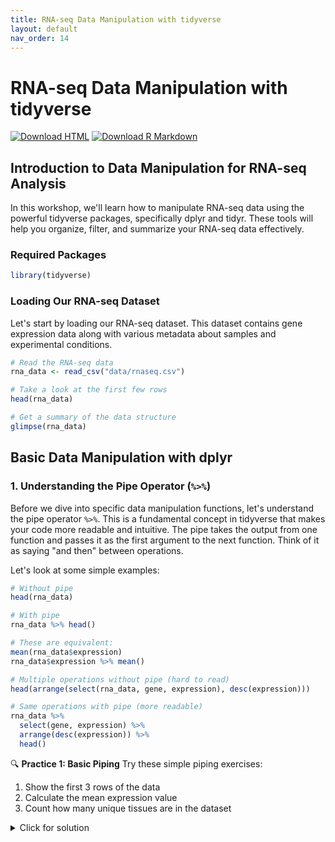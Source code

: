 ```yaml
---
title: RNA-seq Data Manipulation with tidyverse
layout: default
nav_order: 14
---
```


# RNA-seq Data Manipulation with tidyverse

[<img src="https://img.shields.io/badge/Download-HTML-blue?style=for-the-badge&logo=html5" alt="Download HTML" />](../rendered-html/rna_data_manipulation.html)
[<img src="https://img.shields.io/badge/Download-R_Markdown-green?style=for-the-badge&logo=r" alt="Download R Markdown" />](rna_data_manipulation.Rmd)

## Introduction to Data Manipulation for RNA-seq Analysis

In this workshop, we'll learn how to manipulate RNA-seq data using the powerful tidyverse packages, specifically dplyr and tidyr. These tools will help you organize, filter, and summarize your RNA-seq data effectively.

### Required Packages

```r
library(tidyverse)
```

### Loading Our RNA-seq Dataset

Let's start by loading our RNA-seq dataset. This dataset contains gene expression data along with various metadata about samples and experimental conditions.

```r
# Read the RNA-seq data
rna_data <- read_csv("data/rnaseq.csv")

# Take a look at the first few rows
head(rna_data)

# Get a summary of the data structure
glimpse(rna_data)
```

## Basic Data Manipulation with dplyr

### 1. Understanding the Pipe Operator (`%>%`)

Before we dive into specific data manipulation functions, let's understand the pipe operator `%>%`. This is a fundamental concept in tidyverse that makes your code more readable and intuitive. The pipe takes the output from one function and passes it as the first argument to the next function. Think of it as saying "and then" between operations.

Let's look at some simple examples:

```r
# Without pipe
head(rna_data)

# With pipe
rna_data %>% head()

# These are equivalent:
mean(rna_data$expression)
rna_data$expression %>% mean()

# Multiple operations without pipe (hard to read)
head(arrange(select(rna_data, gene, expression), desc(expression)))

# Same operations with pipe (more readable)
rna_data %>%
  select(gene, expression) %>%
  arrange(desc(expression)) %>%
  head()
```

🔍 **Practice 1: Basic Piping**
Try these simple piping exercises:
1. Show the first 3 rows of the data
2. Calculate the mean expression value
3. Count how many unique tissues are in the dataset

<details>
<summary>Click for solution</summary>
```r
# Exercise 1
rna_data %>% head(3)

# Exercise 2
rna_data %>%
  pull(expression) %>%
  mean()

# Exercise 3
rna_data %>%
  pull(tissue) %>%
  unique() %>%
  length()
```
</details>

### Building Complexity Gradually with Pipes

Let's practice combining operations with pipes, starting simple and getting more complex:

```r
# Start simple: just viewing data
rna_data %>% head()

# Add one operation
rna_data %>%
  select(gene, expression) %>%
  head()

# Add another operation
rna_data %>%
  select(gene, expression) %>%
  arrange(desc(expression)) %>%
  head()

# Combine three operations
rna_data %>%
  select(gene, expression) %>%
  filter(expression > 10000) %>%
  arrange(desc(expression)) %>%
  head()
```

🔍 **Practice 2: Building Pipelines**
Build a pipeline step by step:
1. Start by showing just the first 5 rows of the data
2. Then, show only the gene and tissue columns
3. Finally, sort the data by tissue name

<details>
<summary>Click for solution</summary>
```r
# Step 1
rna_data %>%
  head(5)

# Step 2
rna_data %>%
  select(gene, tissue) %>%
  head(5)

# Step 3
rna_data %>%
  select(gene, tissue) %>%
  arrange(tissue) %>%
  head(5)
```
</details>

Now that we understand how to use pipes, let's learn about specific dplyr functions for data manipulation.

### 2. Selecting Columns (select())

In RNA-seq analysis, we often want to focus on specific columns of interest. The `select()` function helps us choose which columns to keep or remove.

```r
# Basic selection examples
# Select a single column
rna_data %>%
  select(gene) %>%
  head()

# Select multiple columns
rna_data %>%
  select(gene, expression) %>%
  head()

# Select columns by position
rna_data %>%
  select(1:3) %>%  # First three columns
  head()

# Select columns that contain certain text
rna_data %>%
  select(contains("expression")) %>%
  head()

# Select columns that start with certain text
rna_data %>%
  select(starts_with("h")) %>%  # Columns starting with 'h'
  head()

# More complex selection examples
# Select key columns for expression analysis
rna_data %>%
  select(gene, sample, tissue, expression, sex, infection) %>%
  head()

# Remove columns using minus sign
rna_data %>%
  select(-chromosome_name, -phenotype_description) %>%
  head()
```

🔍 **Practice: Selecting Columns**
Try these exercises:
1. Select only the sample and tissue columns
2. Select all columns except expression
3. Select columns that end with "name"
4. Select columns between sample and tissue (inclusive)

<details>
<summary>Click for solution</summary>
```r
# Exercise 1
rna_data %>%
  select(sample, tissue) %>%
  head()

# Exercise 2
rna_data %>%
  select(-expression) %>%
  head()

# Exercise 3
rna_data %>%
  select(ends_with("name")) %>%
  head()

# Exercise 4
rna_data %>%
  select(sample:tissue) %>%
  head()
```
</details>

### Simple Data Summaries with Pipes

Before we dive into complex operations, let's practice some simple summaries:

```r
# Count number of genes per tissue
rna_data %>%
  group_by(tissue) %>%
  summarise(n_genes = n())

# Find average expression by sex
rna_data %>%
  group_by(sex) %>%
  summarise(mean_expr = mean(expression))

# Combine grouping variables
rna_data %>%
  group_by(tissue, sex) %>%
  summarise(
    n_genes = n(),
    mean_expr = mean(expression),
    .groups = 'drop'
  )
```

🔍 **Practice 3:**
Create simple summaries:
1. Count how many samples are in each infection status
2. Calculate the minimum and maximum expression for each tissue
3. Find the number of genes and mean expression for each combination of sex and infection status

<details>
<summary>Click for solution</summary>
```r
# Exercise 1
rna_data %>%
  group_by(infection) %>%
  summarise(n_samples = n_distinct(sample))

# Exercise 2
rna_data %>%
  group_by(tissue) %>%
  summarise(
    min_expr = min(expression),
    max_expr = max(expression)
  )

# Exercise 3
rna_data %>%
  group_by(sex, infection) %>%
  summarise(
    n_genes = n(),
    mean_expr = mean(expression),
    .groups = 'drop'
  )
```
</details>

Now that we understand the basics of piping and simple data manipulations, let's move on to more complex operations.

### 3. Filtering Data (filter())

Filtering is crucial in RNA-seq analysis to focus on specific conditions or expression levels.

```r
# Basic filtering examples
# Filter for a single condition
rna_data %>%
  filter(sex == "Female") %>%
  head()

# Filter for numeric values
rna_data %>%
  filter(expression > 1000) %>%
  head()

# Filter for multiple conditions using AND (&)
rna_data %>%
  filter(sex == "Female" & expression > 1000) %>%
  head()

# Filter for multiple conditions using OR (|)
rna_data %>%
  filter(tissue == "Brain" | tissue == "Heart") %>%
  head()

# Filter using %in% operator
rna_data %>%
  filter(tissue %in% c("Brain", "Heart", "Liver")) %>%
  head()

# Filter for non-missing values
rna_data %>%
  filter(!is.na(hsapiens_homolog_associated_gene_name)) %>%
  head()

# More complex filtering
# Combining multiple conditions
rna_data %>%
  filter(sex == "Female",  # Using comma is same as &
         expression > 5000,
         tissue == "Brain",
         !is.na(hsapiens_homolog_associated_gene_name)) %>%
  head()
```

🔍 **Practice: Filtering Data**
Try these exercises:
1. Filter for male samples with expression < 500
2. Filter for either Brain or Liver tissue with expression > 2000
3. Filter for samples that have human homologs and are from female mice
4. Filter for genes with expression between 1000 and 5000

<details>
<summary>Click for solution</summary>
```r
# Exercise 1
rna_data %>%
  filter(sex == "Male", expression < 500) %>%
  head()

# Exercise 2
rna_data %>%
  filter(tissue %in% c("Brain", "Liver"), expression > 2000) %>%
  head()

# Exercise 3
rna_data %>%
  filter(!is.na(hsapiens_homolog_associated_gene_name), sex == "Female") %>%
  head()

# Exercise 4
rna_data %>%
  filter(expression >= 1000, expression <= 5000) %>%
  head()
```
</details>

### 4. Creating New Columns (mutate())

Often in RNA-seq analysis, we need to create new columns based on calculations or transformations.

```r
# Basic mutations
# Create a simple numeric column
rna_data %>%
  mutate(expression_times_10 = expression * 10) %>%
  select(gene, expression, expression_times_10) %>%
  head()

# Create a log transformation
rna_data %>%
  mutate(log2_expression = log2(expression)) %>%
  select(gene, expression, log2_expression) %>%
  head()

# Create a character/factor column
rna_data %>%
  mutate(expression_level = if_else(expression > 5000, "high", "low")) %>%
  select(gene, expression, expression_level) %>%
  head()

# Multiple mutations at once
rna_data %>%
  mutate(
    log2_expression = log2(expression),
    expression_centered = expression - mean(expression),
    is_high_expressed = expression > mean(expression)
  ) %>%
  select(gene, expression, log2_expression, expression_centered, is_high_expressed) %>%
  head()

# Using case_when for multiple conditions
rna_data %>%
  mutate(
    expression_category = case_when(
      expression < 100 ~ "very_low",
      expression < 1000 ~ "low",
      expression < 10000 ~ "medium",
      expression < 50000 ~ "high",
      TRUE ~ "very_high"
    )
  ) %>%
  select(gene, expression, expression_category) %>%
  head()
```

🔍 **Practice: Creating New Columns**
Try these exercises:
1. Create a column that shows expression per 1000 units
2. Create a logical column showing if the gene has a human homolog
3. Create a column categorizing samples as "control" (NonInfected) or "treatment" (Infected)
4. Create multiple columns: log10 of expression, z-score of expression, and expression rank

<details>
<summary>Click for solution</summary>
```r
# Exercise 1
rna_data %>%
  mutate(expression_per_1000 = expression / 1000) %>%
  select(gene, expression, expression_per_1000) %>%
  head()

# Exercise 2
rna_data %>%
  mutate(has_human_homolog = !is.na(hsapiens_homolog_associated_gene_name)) %>%
  select(gene, hsapiens_homolog_associated_gene_name, has_human_homolog) %>%
  head()

# Exercise 3
rna_data %>%
  mutate(group = if_else(infection == "NonInfected", "control", "treatment")) %>%
  select(gene, infection, group) %>%
  head()

# Exercise 4
rna_data %>%
  mutate(
    log10_expression = log10(expression),
    zscore = (expression - mean(expression)) / sd(expression),
    rank = rank(expression)
  ) %>%
  select(gene, expression, log10_expression, zscore, rank) %>%
  head()
```
</details>

### 5. Summarizing Data (group_by() and summarise())

Summarizing expression data by different groups is a common task in RNA-seq analysis.

```r
# Calculate mean expression by tissue
tissue_summary <- rna_data %>%
  group_by(tissue) %>%
  summarise(
    mean_expression = mean(expression),
    median_expression = median(expression),
    n_genes = n()
  )

# Calculate expression statistics by infection status and sex
condition_summary <- rna_data %>%
  group_by(infection, sex) %>%
  summarise(
    mean_expression = mean(expression),
    sd_expression = sd(expression),
    n_samples = n_distinct(sample)
  )
```

🔍 **Challenge 2:**
Create a summary that shows:
- The number of genes
- Mean and median expression
- Standard deviation of expression
Grouped by both tissue and infection status

<details>
<summary>Click for solution</summary>
```r
comprehensive_summary <- rna_data %>%
  group_by(tissue, infection) %>%
  summarise(
    n_genes = n(),
    mean_expr = mean(expression),
    median_expr = median(expression),
    sd_expr = sd(expression)
  )

print(comprehensive_summary)
```
</details>

### 6. Common Data Wrangling Tasks in RNA-seq Analysis

Let's explore various ways to wrangle our RNA-seq data for different analysis needs:

```r
# Example 1: Finding genes expressed in multiple tissues
genes_in_tissues <- rna_data %>%
  group_by(gene) %>%
  summarise(
    n_tissues = n_distinct(tissue),
    tissues = paste(unique(tissue), collapse = ", "),
    mean_expression = mean(expression)
  ) %>%
  filter(n_tissues > 1) %>%
  arrange(desc(mean_expression))

print("Genes expressed in multiple tissues:")
head(genes_in_tissues)

# Example 2: Sample-level statistics
sample_stats <- rna_data %>%
  group_by(sample) %>%
  summarise(
    n_genes = n(),
    total_expression = sum(expression),
    mean_expression = mean(expression),
    median_expression = median(expression),
    n_high_expressed = sum(expression > 10000)
  ) %>%
  arrange(desc(mean_expression))

print("\nSample-level statistics:")
head(sample_stats)

# Example 3: Tissue-specific gene analysis
tissue_specific_genes <- rna_data %>%
  group_by(gene) %>%
  mutate(
    mean_expr_per_gene = mean(expression),
    zscore = (expression - mean_expr_per_gene) / sd(expression)
  ) %>%
  group_by(tissue) %>%
  slice_max(order_by = zscore, n = 5) %>%
  select(tissue, gene, expression, zscore) %>%
  arrange(tissue, desc(zscore))

print("\nTop tissue-specific genes:")
head(tissue_specific_genes)

# Example 4: Expression categories by condition
expression_categories <- rna_data %>%
  mutate(
    expr_category = case_when(
      expression < 1000 ~ "low",
      expression < 5000 ~ "medium-low",
      expression < 10000 ~ "medium-high",
      TRUE ~ "high"
    )
  ) %>%
  group_by(tissue, infection, expr_category) %>%
  summarise(
    n_genes = n(),
    .groups = 'drop'
  ) %>%
  pivot_wider(
    names_from = expr_category,
    values_from = n_genes,
    values_fill = 0
  )

print("\nExpression categories by condition:")
head(expression_categories)
```

🔍 **Challenge 3:**
Create a comprehensive analysis that:
1. Groups genes by their chromosome location
2. For each chromosome:
   - Calculate the number of genes
   - Find the mean and median expression
   - Count how many genes are highly expressed (>10000)
   - Determine the most common tissue for highly expressed genes
3. Sort chromosomes by their number of highly expressed genes

<details>
<summary>Click for solution</summary>
```r
chromosome_analysis <- rna_data %>%
  # Group by chromosome and get basic stats
  group_by(chromosome_name) %>%
  summarise(
    n_genes = n_distinct(gene),
    mean_expression = mean(expression),
    median_expression = median(expression),
    n_high_expressed = sum(expression > 10000),
    # Find most common tissue for highly expressed genes
    most_common_tissue = rna_data %>%
      filter(chromosome_name == .env$chromosome_name, 
             expression > 10000) %>%
      count(tissue) %>%
      slice_max(n = 1, order_by = n) %>%
      pull(tissue)
  ) %>%
  # Sort by number of highly expressed genes
  arrange(desc(n_high_expressed))

print(chromosome_analysis)
```
</details>

🔍 **Challenge 4:**
Create a summary of gene expression patterns that:
1. Identifies genes that are consistently expressed (low variance) across all samples
2. Calculates the coefficient of variation (CV = sd/mean) for each gene
3. Finds the top 10 most stable genes in each tissue
4. Returns a table with gene, tissue, mean expression, and CV

<details>
<summary>Click for solution</summary>
```r
stable_genes <- rna_data %>%
  # Calculate statistics for each gene in each tissue
  group_by(gene, tissue) %>%
  summarise(
    mean_expression = mean(expression),
    sd_expression = sd(expression),
    cv = sd_expression / mean_expression,
    n_samples = n(),
    .groups = 'drop'
  ) %>%
  # Filter for genes with enough samples
  filter(n_samples >= 3) %>%
  # Get top 10 most stable genes per tissue
  group_by(tissue) %>%
  slice_min(order_by = cv, n = 10) %>%
  # Sort by tissue and CV
  arrange(tissue, cv)

print(stable_genes)
```
</details>

These examples demonstrate how to combine multiple dplyr operations to answer complex biological questions about your RNA-seq data. Remember to always consider the biological context when interpreting results and to verify your data transformations at each step.

## Conclusion

These data manipulation techniques form the foundation of RNA-seq data analysis. Practice with these tools will help you:
- Clean and organize your data effectively
- Create meaningful summaries of your results
- Prepare your data for downstream analyses like differential expression

Remember:
- Always check your data after each transformation
- Use meaningful names for new columns and objects
- Document your analysis steps
- Consider the biological meaning of your operations

## Additional Resources

- [dplyr cheat sheet](https://github.com/rstudio/cheat-sheets/raw/master/data-transformation.pdf)
- [tidyr cheat sheet](https://raw.githubusercontent.com/rstudio/cheatsheets/main/tidyr.pdf)
- [R for Data Science book](https://r4ds.had.co.nz/) 